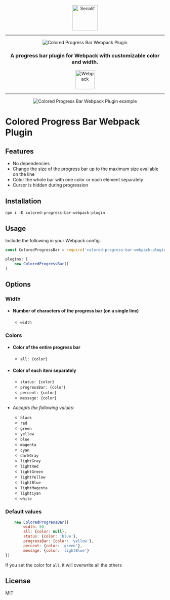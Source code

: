 <div align="center">
    <p align="center"><a href="https://serialif.com"><img width="80" height="80" src="https://serialif.com/images/serialif.png" alt="Serialif"></a>
<hr>
    <p align="center"><img src="https://serialif.com/images/colored-progress-bar-webpack-plugin-logo.png"
             alt="Colored Progress Bar Webpack Plugin"></p>

<h3 align="center">A progress bar plugin for Webpack with customizable color and width.</h3>
<p align="center"><a href="https://github.com/webpack/webpack"><img width="60" height="60" src="https://webpack.js.org/assets/icon-square-big.svg" alt="Webpack"></a></p>
<hr>
<p align="center"><img src="https://serialif.com/images/colored-progress-bar-webpack-plugin-examples.png"
             alt="Colored Progress Bar Webpack Plugin example"></p>
</div>

# Colored Progress Bar Webpack Plugin

## Features
- No dependencies
- Change the size of the progress bar up to the maximum size available on the line
- Color the whole bar with one color or each element separately
- Cursor is hidden during progression

## Installation

```
npm i -D colored-progress-bar-webpack-plugin
```

## Usage

Include the following in your Webpack config.

```javascript
const ColoredProgressBar = require('colored-progress-bar-webpack-plugin');

plugins: [
    new ColoredProgressBar()
]
```

## Options
### Width
- #### Number of characters of the progress bar (on a single line)
    - `width`
### Colors
- #### Color of the entire progress bar
  - `all: {color}`
- #### Color of each item separately  
  - `status: {color}`
  - `progressBar: {color}`
  - `percent: {color}`
  - `message: {color}` 

  
- *Accepts the following values:*
  - `black`
  - `red`
  - `green`
  - `yellow`
  - `blue`
  - `magenta`
  - `cyan`
  - `darkGray`
  - `lightGray`
  - `lightRed`
  - `lightGreen`
  - `lightYellow`
  - `lightBlue`
  - `lightMagenta`
  - `lightCyan`
  - `white`

### Default values

```javascript
    new ColoredProgressBar({
        width: 50,
        all: {color: null},
        status: {color: 'blue'},
        progressBar: {color: 'yellow'},
        percent: {color: 'green'},
        message: {color: 'lightBlue'}
})
```
If you set the color for `all`, it will overwrite all the others

## License

MIT